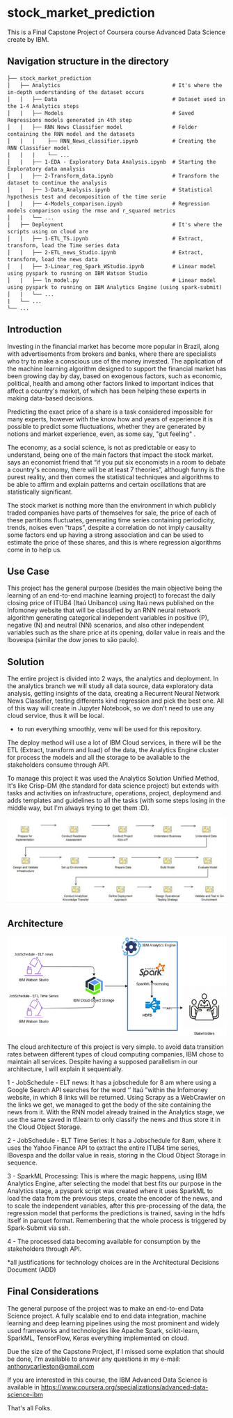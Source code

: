 # stock_market_prediction
This is a Final Capstone Project of Coursera course Advanced Data Science create by IBM.

## Navigation structure in the directory


    ├── stock_market_prediction            
    │   ├── Analytics                                    # It's where the in-depth understanding of the dataset occurs
    │   |   ├── Data                                     # Dataset used in the 1-4 Analytics steps
    │   |   ├── Models                                   # Saved Regressions models generated in 4th step
    │   |   ├── RNN News Classifier model                # Folder containing the RNN model and the datasets
    │   |   |    ├── RNN_News_classifier.ipynb           # Creating the RNN Classifier model
    |   |   |    └── ...
    │   |   ├── 1-EDA - Exploratory Data Analysis.ipynb  # Starting the Exploratory data analysis
    │   |   ├── 2-Transform_data.ipynb                   # Transform the dataset to continue the analysis
    │   |   ├── 3-Data_Analysis.ipynb                    # Statistical hypothesis test and decomposition of the time serie
    │   |   ├── 4-Models_comparison.ipynb                # Regression models comparison using the rmse and r_squared metrics
    │   |   └── ...         
    │   ├── Deployment                                   # It's where the scripts using on cloud are 
    │   |   ├── 1-ETL_TS.ipynb                           # Extract, transform, load the Time series data
    │   |   ├── 2-ETL_news_Studio.ipynb                  # Extract, transform, load the news data
    │   |   ├── 3-Linear_reg_Spark_WStudio.ipynb         # Linear model using pyspark to running on IBM Watson Studio  
    │   |   ├── ln_model.py                              # Linear model using pyspark to running on IBM Analytics Engine (using spark-submit)
    │   |   └── ...         
    |   └── ... 
    └── ... 


## Introduction

Investing in the financial market has become more popular in Brazil, along with advertisements from brokers and banks, where there are specialists who try to make a conscious use of the money invested. The application of the machine learning algorithm designed to support the financial market has been growing day by day, based on exogenous factors, such as economic, political, health and among other factors linked to important indices that affect a country's market, of which has been helping these experts in making data-based decisions.

Predicting the exact price of a share is a task considered impossible for many experts, however with the know how and years of experience it is possible to predict some fluctuations, whether they are generated by notions and market experience, even, as some say, "gut feeling" .

The economy, as a social science, is not as predictable or easy to understand, being one of the main factors that impact the stock market. says an economist friend that “if you put six economists in a room to debate a country's economy, there will be at least 7 theories”, although funny is the purest reality, and then comes the statistical techniques and algorithms to be able to affirm and explain patterns and certain oscillations that are statistically significant.

The stock market is nothing more than the environment in which publicly traded companies have parts of themselves for sale, the price of each of these partitions fluctuates, generating time series containing periodicity, trends, noises even “traps”, despite a correlation do not imply causality some factors end up having a strong association and can be used to estimate the price of these shares, and this is where regression algorithms come in to help us.

## Use Case

This project has the general purpose (besides the main objective being the learning of an end-to-end machine learning project) to forecast the daily closing price of ITUB4 (Itaú Unibanco) using Itaú news published on the Infomoney website that will be classified by an RNN neural network algorithm generating categorical independent variables in positive (P), negative (N) and neutral (NN) scenarios, and also other independent variables such as the share price at its opening, dollar value in reais and the Ibovespa (similar the dow jones to são paulo).

## Solution

The entire project is divided into 2 ways, the analytics and deployment. In the analytics branch we will study all data source, data exploratory data analysis, getting insights of the data, creating a Recurrent Neural Network News Classifier, testing differents kind regression and pick the best one. All of this way will create in Jupyter Notebook, so we don't need to use any cloud service, thus it will be local. 
* to run everything smoothly, venv will be used for this repository.

The deploy method will use a lot of IBM Cloud services, in there will be the ETL (Extract, transform and load) of the data, the Analytics Engine cluster for process the models and all the storage to be avaliable to the stakeholders consume through API.

To manage this project it was used the Analytics Solution Unified Method, It's like Crisp-DM (the standard for data science project) but extends with  tasks and activities on infrastructure, operations, project, deploymend and adds templates and guidelines to all the tasks (with some steps losing in the middle way, but I'm always trying to get them :D).

![](https://github.com/carlleston/stock_market_prediction/blob/master/asum-process-detail.jpg)

## Architecture

![](https://github.com/carlleston/stock_market_prediction/blob/master/architecture.png)

The cloud architecture of this project is very simple. to avoid data transition rates between different types of cloud computing companies, IBM chose to maintain all services.
Despite having a supposed parallelism in our architecture, I will explain it sequentially.

1 - JobSchedule - ELT news: It has a jobschedule for 8 am where using a Google Search API searches for the word ‘’ Itaú ”within the Infomoney website, in which 8 links will be returned.
 Using Scrapy as a WebCrawler on the links we get, we managed to get the body of the site containing the news from it.
With the RNN model already trained in the Analytics stage, we use the same saved in tf.learn to only classify the news and thus store it in the Cloud Object Storage.

2 - JobSchedule - ELT Time Series: It has a Jobschedule for 8am, where it uses the Yahoo Finance API to extract the entire ITUB4 time series, IBovespa and the dollar value in reais, storing in the Cloud Object Storage in sequence.

3 - SparkML Processing: This is where the magic happens, using IBM Analytics Engine, after selecting the model that best fits our purpose in the Analytics stage, a pyspark script was created where it uses SparkML to load the data from the previous steps, create the encoder of the news, and to scale the independent variables, after this pre-processing of the data, the regression model that performs the predictions is trained, saving in the hdfs itself in parquet format. Remembering that the whole process is triggered by Spark-Submit via ssh.

4 - The processed data becoming available for consumption by the stakeholders through API.

*all justifications for technology choices are in the Architectural Decisions Document (ADD)


## Final Considerations

The general purpose of the project was to make an end-to-end Data Science project. A fully scalable end to end data integration, machine learning and deep learning pipelines using the most prominent and widely used frameworks and technologies like Apache Spark, scikit-learn, SparkML, TensorFlow, Keras everything implemented on cloud.

Due the size of the Capstone Project, if I missed some explation that should be done, I'm available to answer any questions in my e-mail: anthonycarlleston@gmail.com

If you are interested in this course, the IBM Advanced Data Science is available in https://www.coursera.org/specializations/advanced-data-science-ibm



That's all Folks.


